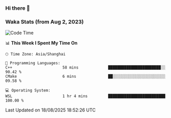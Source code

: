 ### Hi there 👋

### Waka Stats (from Aug 2, 2023)

<!--START_SECTION:waka-->
![Code Time](http://img.shields.io/badge/Code%20Time-1%2C019%20hrs%2051%20mins-blue)

📊 **This Week I Spent My Time On** 

```text
🕑︎ Time Zone: Asia/Shanghai

💬 Programming Languages: 
C++                      58 mins             ███████████████████████░░   90.42 % 
CMake                    6 mins              ██░░░░░░░░░░░░░░░░░░░░░░░   09.58 % 

💻 Operating System: 
WSL                      1 hr 4 mins         █████████████████████████   100.00 % 
```


 Last Updated on 18/08/2025 18:52:26 UTC
<!--END_SECTION:waka-->
